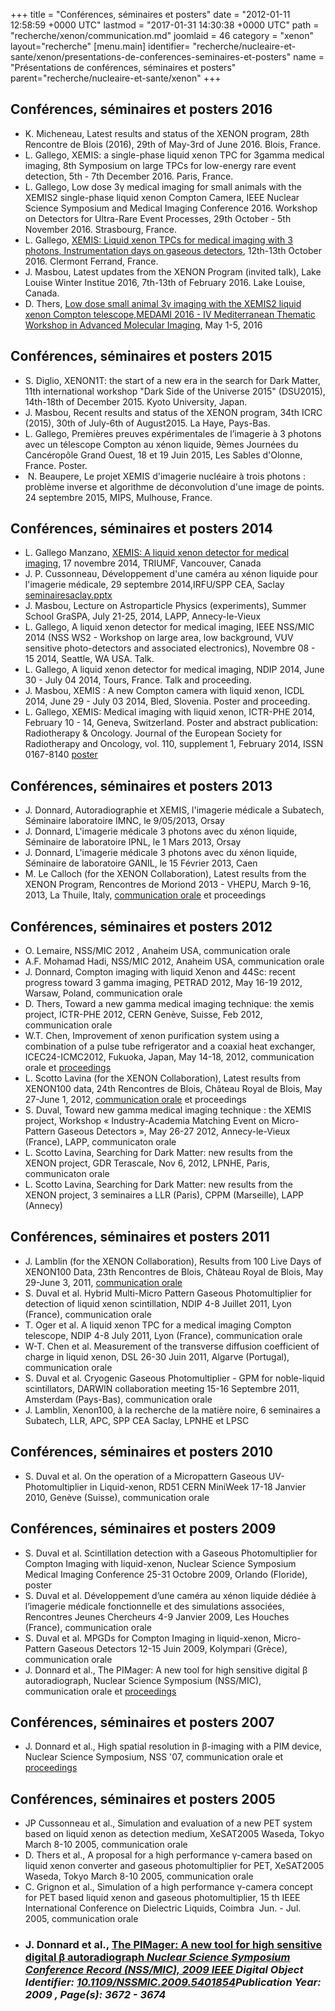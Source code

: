 +++
title = "Conférences, séminaires et posters"
date = "2012-01-11 12:58:59 +0000 UTC"
lastmod = "2017-01-31 14:30:38 +0000 UTC"
path = "recherche/xenon/communication.md"
joomlaid = 46
category = "xenon"
layout="recherche"
[menu.main]
  identifier= "recherche/nucleaire-et-sante/xenon/presentations-de-conferences-seminaires-et-posters"
  name = "Présentations de conférences, séminaires et posters"
  parent="recherche/nucleaire-et-sante/xenon"
+++
<h2>Conférences, séminaires et posters 2016</h2>
<ul>
<li>K. Micheneau, Latest results and status of the XENON program, 28th Rencontre de Blois (2016), 29th of May-3rd of June 2016. Blois, France.</li>
<li>L. Gallego, XEMIS: a single-phase liquid xenon TPC for 3gamma medical imaging, 8th Symposium on large TPCs for low-energy rare event detection, 5th - 7th December 2016. Paris, France.</li>
<li>L. Gallego, Low dose 3γ medical imaging for small animals with the XEMIS2 single-phase liquid xenon Compton Camera, IEEE Nuclear Science Symposium and Medical Imaging Conference 2016. Workshop on Detectors for Ultra-Rare Event Processes, 29th October - 5th November 2016. Strasbourg, France.</li>
<li>L. Gallego, <a href="https://indico.in2p3.fr/event/12807/timetable/#20161013">XEMIS: Liquid xenon TPCs for medical imaging with 3 photons, Instrumentation days on gaseous detectors</a>, 12th-13th October 2016. Clermont Ferrand, France. </li>
<li>J. Masbou, Latest updates from the XENON Program (invited talk), Lake Louise Winter Institue 2016, 7th-13th of February 2016. Lake Louise, Canada. </li>
<li>D. Thers, <a href="https://indico.cern.ch/event/446975/contributions/1111059/|talk">Low dose small animal 3γ imaging with the XEMIS2 liquid xenon Compton telescope,MEDAMI 2016 - IV Mediterranean Thematic Workshop in Advanced Molecular Imaging</a>, May 1-5, 2016 </li>
</ul>
<h2>Conférences, séminaires et posters 2015</h2>
<ul>
<li>S. Diglio, XENON1T: the start of a new era in the search for Dark Matter, 11th international workshop "Dark Side of the Universe 2015" (DSU2015), 14th-18th of December 2015. Kyoto University, Japan.</li>
<li>J. Masbou, Recent results and status of the XENON program, 34th ICRC (2015), 30th of July-6th of August2015. La Haye, Pays-Bas.</li>
<li>L. Gallego, Premières preuves expérimentales de l’imagerie à 3 photons avec un télescope Compton au xénon liquide, 9èmes Journées du Cancéropôle Grand Ouest, 18 et 19 Juin 2015, Les Sables d'Olonne, France. Poster.</li>
<li> N. Beaupere, Le projet XEMIS d'imagerie nucléaire à trois photons : problème inverse et algorithme de déconvolution d'une image de points. 24 septembre 2015, MIPS, Mulhouse, France.</li>
</ul>
<h2>Conférences, séminaires et posters 2014</h2>
<ul>
<li>L. Gallego Manzano, <a href="http://xenon.in2p3.fr/wikixenon/lib/exe/fetch.php?media=xemis_gallego_seminartriumf.ppt" title="xemis_gallego_seminartriumf.ppt (33.8 MB)">XEMIS: A liquid xenon detector for medical imaging</a>, 17 novembre 2014, TRIUMF, Vancouver, Canada</li>
<li>J. P. Cussonneau, Développement d'une caméra au xénon liquide pour l'imagerie médicale, 29 septembre 2014,IRFU/SPP CEA, Saclay <a href="http://xenon.in2p3.fr/wikixenon/lib/exe/fetch.php?media=seminairesaclay.pptx" title="seminairesaclay.pptx (11.2 MB)">seminairesaclay.pptx</a></li>
<li>J. Masbou, Lecture on Astroparticle Physics (experiments), Summer School GraSPA, July 21-25, 2014, LAPP, Annecy-le-Vieux</li>
<li>L. Gallego, A liquid xenon detector for medical imaging, IEEE NSS/MIC 2014 (NSS WS2 - Workshop on large area, low background, VUV sensitive photo-detectors and associated electronics), Novembre 08 - 15 2014, Seattle, WA USA. Talk.</li>
<li>L. Gallego, A liquid xenon detector for medical imaging, NDIP 2014, June 30 - July 04 2014, Tours, France. Talk and proceeding.</li>
<li>J. Masbou, XEMIS : A new Compton camera with liquid xenon, ICDL 2014, June 29 - July 03 2014, Bled, Slovenia. Poster and proceeding.</li>
<li>L. Gallego, XEMIS: Medical imaging with liquid xenon, ICTR-PHE 2014, February 10 - 14, Geneva, Switzerland. Poster and abstract publication: Radiotherapy &amp; Oncology. Journal of the European Society for Radiotherapy and Oncology, vol. 110, supplement 1, February 2014, ISSN 0167-8140 <a href="http://ictr-phe14.web.cern.ch/ICTR-PHE14/posters.html">poster</a></li>
</ul>
<h2>Conférences, séminaires et posters 2013</h2>
<ul>
<li>J. Donnard, Autoradiographie et XEMIS, l'imagerie médicale a Subatech, Séminaire laboratoire IMNC, le 9/05/2013, Orsay</li>
<li>J. Donnard, L'imagerie médicale 3 photons avec du xénon liquide, Séminaire de laboratoire IPNL, le 1 Mars 2013, Orsay</li>
<li>J. Donnard, L'imagerie médicale 3 photons avec du xénon liquide, Séminaire de laboratoire GANIL, le 15 Février 2013, Caen</li>
<li>M. Le Calloch (for the XENON Collaboration), Latest results from the XENON Program, Rencontres de Moriond 2013 - VHEPU, March 9-16, 2013, La Thuile, Italy, <a href="http://moriond.in2p3.fr/J13/transparencies/lecalloch.pdf">communication orale</a> et proceedings</li>
</ul>
<h2>Conférences, séminaires et posters 2012</h2>
<ul>
<li>O. Lemaire, NSS/MIC 2012 , Anaheim USA, communication orale</li>
<li>A.F. Mohamad Hadi, NSS/MIC 2012, Anaheim USA, communication orale</li>
<li>J. Donnard, Compton imaging with liquid Xenon and 44Sc: recent progress toward 3 gamma imaging, PETRAD 2012, May 16-19 2012, Warsaw, Poland, communication orale</li>
<li>D. Thers, Toward a new gamma medical imaging technique: the xemis project, ICTR-PHE 2012, CERN Genève, Suisse, Feb 2012, communication orale</li>
<li>W.T. Chen, Improvement of xenon purification system using a combination of a pulse tube refrigerator and a coaxial heat exchanger, ICEC24-ICMC2012, Fukuoka, Japan, May 14-18, 2012, communication orale et <a href="http://arxiv.org/abs/1205.3874">proceedings</a></li>
<li>L. Scotto Lavina (for the XENON Collaboration), Latest results from XENON100 data, 24th Rencontres de Blois, Château Royal de Blois, May 27-June 1, 2012, <a href="http://blois.in2p3.fr/2012/transparencies/wednesday_afternoon/bsm/LucaScottoLavina.pdf">communication orale</a> et proceedings</li>
<li>S. Duval, Toward new gamma medical imaging technique : the XEMIS project, Workshop « Industry-Academia Matching Event on Micro-Pattern Gaseous Detectors », May 26-27 2012, Annecy-le-Vieux (France), LAPP, communicaton orale</li>
<li>L. Scotto Lavina, Searching for Dark Matter: new results from the XENON project, GDR Terascale, Nov 6, 2012, LPNHE, Paris, communicaton orale</li>
<li>L. Scotto Lavina, Searching for Dark Matter: new results from the XENON project, 3 seminaires a LLR (Paris), CPPM (Marseille), LAPP (Annecy)</li>
</ul>
<h2>Conférences, séminaires et posters 2011</h2>
<div id="navigation">
<ul>
<li>J. Lamblin (for the XENON Collaboration), Results from 100 Live Days of XENON100 Data, 23th Rencontres de Blois, Château Royal de Blois, May 29-June 3, 2011, <a href="http://blois.in2p3.fr/2011/transparencies/BSMDM/lamblin.pdf">communication orale</a></li>
<li>S. Duval et al. Hybrid Multi-Micro Pattern Gaseous Photomultiplier for detection of liquid xenon scintillation, NDIP 4-8 Juillet 2011, Lyon (France), communication orale</li>
<li>T. Oger et al. A liquid xenon TPC for a medical imaging Compton telescope, NDIP 4-8 July 2011, Lyon (France), communication orale</li>
<li>W-T. Chen et al. Measurement of the transverse diffusion coefficient of charge in liquid xenon, DSL 26-30 Juin 2011, Algarve (Portugal), communication orale</li>
<li>S. Duval et al. Cryogenic Gaseous Photomultiplier - GPM for noble-liquid scintillators, DARWIN collaboration meeting 15-16 Septembre 2011, Amsterdam (Pays-Bas), communication orale</li>
<li>J. Lamblin, Xenon100, à la recherche de la matière noire, 6 seminaires a Subatech, LLR, APC, SPP CEA Saclay, LPNHE et LPSC</li>
</ul>
</div>
<h2>Conférences, séminaires et posters 2010</h2>
<div id="navigation">
<ul>
<li>S. Duval et al. On the operation of a Micropattern Gaseous UV-Photomultiplier in Liquid-xenon, RD51 CERN MiniWeek 17-18 Janvier 2010, Genève (Suisse), communication orale</li>
</ul>
</div>
<h2>Conférences, séminaires et posters 2009</h2>
<div id="navigation">
<ul>
<li>S. Duval et al. Scintillation detection with a Gaseous Photomultiplier for Compton Imaging with liquid-xenon, Nuclear Science Symposium Medical Imaging Conference 25-31 Octobre 2009, Orlando (Floride), poster</li>
<li>S. Duval et al. Développement d’une caméra au xénon liquide dédiée à l’imagerie médicale fonctionnelle et des simulations associées, Rencontres Jeunes Chercheurs 4-9 Janvier 2009, Les Houches (France), communication orale</li>
<li>S. Duval et al. MPGDs for Compton Imaging in liquid-xenon, Micro-Pattern Gaseous Detectors 12-15 Juin 2009, Kolympari (Grèce), communication orale</li>
<li>J. Donnard et al., The PIMager: A new tool for high sensitive digital β autoradiograph, Nuclear Science Symposium (NSS/MIC), communication orale et <a href="http://ieeexplore.ieee.org/xpl/articleDetails.jsp?arnumber=5401854">proceedings</a></li>
</ul>
<h2>Conférences, séminaires et posters 2007</h2>
<ul>
<li>J. Donnard et al., High spatial resolution in β-imaging with a PIM device, Nuclear Science Symposium, NSS '07, communication orale et <a href="http://ieeexplore.ieee.org/xpl/articleDetails.jsp?arnumber=4437146">proceedings</a></li>
</ul>
<h2>Conférences, séminaires et posters 2005</h2>
<ul>
<li>JP Cussonneau et al., Simulation and evaluation of a new PET system based on liquid xenon as detection medium, XeSAT2005 Waseda, Tokyo March 8-10 2005, communication orale</li>
<li>D. Thers et al., A proposal for a high performance γ-camera based on liquid xenon converter and gaseous photomultiplier for PET, XeSAT2005 Waseda, Tokyo March 8-10 2005, communication orale</li>
<li>C. Grignon et al., Simulation of a high performance γ-camera concept for PET based liquid xenon and gaseous photomultiplier, 15 th IEEE International Conference on Dielectric Liquids, Coimbra  Jun. - Jul. 2005, communication orale</li>
</ul>
</div>
<ul>
<li>
<h3 class="western" lang="fr-FR"><span><span><span lang="en-US"><span>J. Donnard et al., </span></span><a href="http://ieeexplore.ieee.org/search/srchabstract.jsp?tp=&amp;arnumber=5401854&amp;queryText%!D(MISSING)Thers%!o(MISSING)penedRefinements%!D(MISSING)*%!s(MISSING)earchField%!D(MISSING)Search+All"><span><span><span lang="en-GB"><span>The PIMager: A new tool for high sensitive digital </span></span></span></span><span><span>β</span></span><span><span><span lang="en-GB"> autoradiograph </span></span></span></a><span lang="en-GB"><span></span></span><span><a href="http://ieeexplore.ieee.org/xpl/mostRecentIssue.jsp?punumber=5384532"><span><span lang="en-GB"><em><span><strong>Nuclear Science Symposium Conference Record (NSS/MIC), 2009 IEEE </strong></span></em></span></span></a></span><span lang="en-GB"><em><span>Digital Object Identifier: </span></em></span><span><a href="http://dx.doi.org/10.1109/NSSMIC.2009.5401854" target="blank"><span><span lang="en-GB"><em><span><strong>10.1109/NSSMIC.2009.5401854</strong></span></em></span></span></a></span><span lang="en-GB"><em><span>Publication Year: 2009 , Page(s): 3672 - 3674 </span></em></span></span></span></h3>
</li>
</ul>